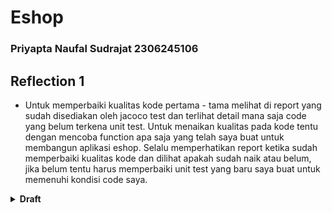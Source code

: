 # Eshop
### Priyapta Naufal Sudrajat 2306245106


## Reflection 1
- Untuk memperbaiki kualitas kode pertama - tama melihat di report yang sudah disediakan oleh jacoco test dan terlihat detail mana saja code yang belum terkena unit test. Untuk menaikan kualitas pada kode tentu dengan mencoba function apa saja yang telah saya buat untuk membangun aplikasi eshop. Selalu memperhatikan report ketika sudah memperbaiki kualitas kode dan dilihat apakah sudah naik atau belum, jika belum tentu harus memperbaiki unit test yang baru saya buat untuk memenuhi kondisi code saya. 
<details>
<summary><strong>Draft</strong></summary>
  
## Reflection 1

- Untuk membuat sebuah clean code tentu harus teliti dalam membaca code dan melihat ulang ke codingan apakah dari penamaan fungsi dan variabel sudah benar.
Biasanya yang sangat terlihat dalam memakai  function karena dengan penggunaan function terlihat jelas apakah nama dari function kita sudah benar atau belum dalam memenuhi aturan clean code

## Reflection 2

- Yang saya rasakan cukup frustasi dalam membuat uni test dan cukup senang karena tidak ada erorr dalam menjalankan unit test
- Dalam membuat unit test tidak ada batasan mungkin hanya membuat edge case saja sehingga program dapat berjalan di beberapa kondisi berbeda
- Dalam mememastikan apakah unit test sudah cukup dengan kode coverage dapat melihat bagian kode mana yang telah diuji,selain itu
  dapat testing edge case untuk memperkirakan kasus yang tidak biasa atau ekstrem dalam kondisi tertentu
### Apakah 100% code coverage berarti tidak ada bug 
- tidak meskipun kode coverage 100% masih ada skenario yang dapat menyebabkan bug mungkin di unit test tidak mencakup semua skenario error
  dan kemungkinan ada bug saat integrasi dengan komponen lain sehingga masih ada faktor external yang lain. Untuk memastikan tidak ada error harus dipastikan apakah unit test yang diberikan sudah mencakup edge case dan test integrasi yang diperlukan

### After writing the CreateProductFunctionalTest.java

- Mengulang kode yang sama dalam functional test dapat menurunkan kualitas kode dengan meningkatkan redundansi, mengurangi keterbacaan, serta memperumit pemeliharaan. Selain itu, hal ini juga melanggar prinsip Don't Repeat Yourself (DRY). Untuk menjaga kebersihan kode, kita dapat menggunakan pendekatan seperti membuat superclass abstrak yang menangani setup umum dalam pengujian. Dengan cara ini, duplikasi kode dapat dikurangi sehingga kode tetap terstruktur, mudah dibaca, dan lebih mudah dipelihara.

</details>

